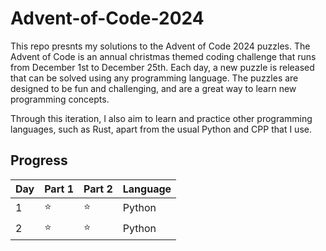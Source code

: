 # Advent-of-Code-2024

This repo presnts my solutions to the Advent of Code 2024 puzzles. The Advent of Code is an annual christmas themed coding challenge that runs from December 1st to December 25th. Each day, a new puzzle is released that can be solved using any programming language. The puzzles are designed to be fun and challenging, and are a great way to learn new programming concepts.

Through this iteration, I also aim to learn and practice other programming languages, such as Rust, apart from the usual Python and CPP that I use.

## Progress

| Day | Part 1 | Part 2 | Language |
| --- | ------ | ------ | -------- |
| 1 | :star: | :star: | Python |
| 2 | :star: | :star: | Python |
